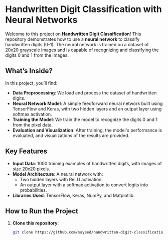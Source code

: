 # Handwritten Digit Classification with Neural Networks

Welcome to this project on **Handwritten Digit Classification**! This repository demonstrates how to use a **neural network** to classify handwritten digits (0-1). The neural network is trained on a dataset of 20x20 grayscale images and is capable of recognizing and classifying the digits 0 and 1 from the images.

## What’s Inside?

In this project, you’ll find:

- **Data Preprocessing**: We load and process the dataset of handwritten digits.
- **Neural Network Model**: A simple feedforward neural network built using TensorFlow and Keras, with two hidden layers and an output layer using softmax activation.
- **Training the Model**: We train the model to recognize the digits 0 and 1 from the pixel data.
- **Evaluation and Visualization**: After training, the model's performance is evaluated, and visualizations of the results are provided.

## Key Features

- **Input Data**: 1000 training examples of handwritten digits, with images of size 20x20 pixels.
- **Model Architecture**: A neural network with:
  - Two hidden layers with ReLU activation.
  - An output layer with a softmax activation to convert logits into probabilities.
- **Libraries Used**: TensorFlow, Keras, NumPy, and Matplotlib.
  
## How to Run the Project

1. **Clone this repository**:
   ```bash
   git clone https://github.com/sayeed/handwritten-digit-classification.git
